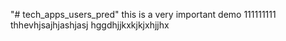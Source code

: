 "# tech_apps_users_pred" 
this is a very important demo 111111111
thhevhjsajhjashjasj
hggdhjjkxkjkjxhjjhx
